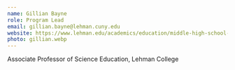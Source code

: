 ```yaml
---
name: Gillian Bayne
role: Program Lead
email: gillian.bayne@lehman.cuny.edu
website: https://www.lehman.edu/academics/education/middle-high-school-education/faculty-bayne.php
photo: gillian.webp
---
```

Associate Professor of Science Education, Lehman College
